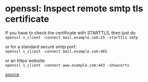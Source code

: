 # openssl: Inspect remote smtp tls certificate

If you have to check the certificate with STARTTLS, then just do  
`openssl s_client -connect mail.example.com:25 -starttls smtp`

or for a standard secure smtp port:  
`openssl s_client -connect mail.example.com:465`

or an https website:  
`openssl s_client -connect www.example.com:443 -showcerts`

[source](http://serverfault.com/questions/131627/how-to-inspect-remote-smtp-servers-tls-certificate)